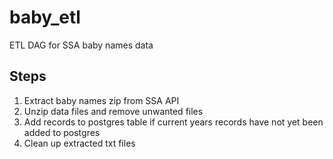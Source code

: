# baby_etl
ETL DAG for SSA baby names data

## Steps
1. Extract baby names zip from SSA API
2. Unzip data files and remove unwanted files
3. Add records to postgres table if current years records have not yet been added to postgres
4. Clean up extracted txt files
